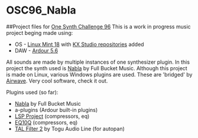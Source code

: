 # OSC96_Nabla
##Project files for [One Synth Challenge 96](https://sites.google.com/site/kvrosc/osc-96-nabla)
This is a work in progress music project beging made using:
* OS - [Linux Mint 18](https://linuxmint.com/) with [KX Studio repositories](http://kxstudio.linuxaudio.org/Repositories) added
* DAW - [Ardour 5.6](https://ardour.org/)

All sounds are made by multiple instances of one synthesizer plugin. 
In this project the synth used is [Nabla](https://www.fullbucket.de/music/nabla.html) by Full Bucket Music.
Although this project is made on Linux, various Windows plugins are used. 
These are 'bridged' by [Airwave](https://github.com/phantom-code/airwave/releases). Very cool software, check it out.

Plugins used (so far):
  * [Nabla](https://www.fullbucket.de/music/nabla.html) by Full Bucket Music
  * a-plugins (Ardour built-in plugins)
  * [LSP Project](http://lsp-plug.in/)  (compressors, eq)
  * [EQ10Q](http://eq10q.sourceforge.net/) (compressors, eq)
  * [TAL Filter 2](https://tal-software.com/products/tal-filter) by Togu Audio Line (for autopan)

